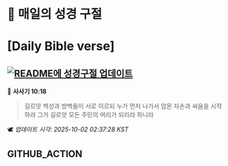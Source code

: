 # 🙏 매일의 성경 구절
# [Daily Bible verse]
## [![README에 성경구절 업데이트](https://github.com/DONGSUKA/first_test/actions/workflows/update-readme-bible.yml/badge.svg)](https://github.com/DONGSUKA/first_test/actions/workflows/update-readme-bible.yml)
<!-- START_BIBLE_VERSE -->
📖 **사사기 10:18**
> 길르앗 백성과 방백들이 서로 이르되 누가 먼저 나가서 암몬 자손과 싸움을 시작하랴 그가 길르앗 모든 주민의 머리가 되리라 하니라

🕊️ _업데이트 시각: 2025-10-02 02:37:28 KST_
  <!-- END_BIBLE_VERSE -->
## GITHUB_ACTION
